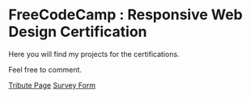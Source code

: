 # FreeCodeCamp : Responsive Web Design Certification

Here you will find my projects for the certifications.

Feel free to comment.

<a href="./TributePage/index.html">Tribute Page</a>
<a href="./SurveyForm/index.html">Survey Form</a>